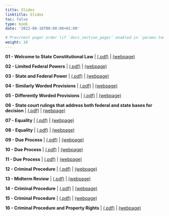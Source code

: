 ```yaml
---
title: Slides
linktitle: Slides
toc: false
type: book
date: '2022-08-16T00:00:00+01:00'

# Prev/next pager order (if `docs_section_pager` enabled in `params.toml`)
weight: 10
---
```


**01 - Welcome to State Constitutional Law** | [(.pdf)](/../../stateconlaw2024-material/slides/01-welcome.pdf) | [(webpage)](/../../stateconlaw2024-material/slides/s01-welcome)

**02 - Limited Federal Powers** | [(.pdf)](/../../stateconlaw2024-material/slides/02-federal-power.pdf) | [(webpage)](/../../stateconlaw2024-material/slides/s02-federal-power)

**03 - State and Federal Power** | [(.pdf)](/../../stateconlaw2024-material/slides/03-fed-state-power.pdf) | [(webpage)](/../../stateconlaw2024-material/slides/s03-fed-state-power)

**04 - Similarly Worded Provisions** | [(.pdf)](/../../stateconlaw2024-material/slides/04-interp.pdf) | [(webpage)](/../../stateconlaw2024-material/slides/s04-interp)

**05 - Differently Worded Provisions** | [(.pdf)](/../../stateconlaw2024-material/slides/05-interp.pdf) | [(webpage)](/../../stateconlaw2024-material/slides/s05-interp)

**06 - State court rulings that address both federal and state bases for decision** | [(.pdf)](/../../stateconlaw2024-material/slides/06-interp.pdf) | [(webpage)](/../../stateconlaw2024-material/slides/s06-interp)

**07 - Equality** | [(.pdf)](/../../stateconlaw2024-material/slides/07-equality.pdf) | [(webpage)](/../../stateconlaw2024-material/slides/s07-equality)

**08 - Equality** | [(.pdf)](/../../stateconlaw2024-material/slides/08-equality.pdf) | [(webpage)](/../../stateconlaw2024-material/slides/s08-equality)

**09 - Due Process** | [(.pdf)](/../../stateconlaw2024-material/slides/09-due-process.pdf) | [(webpage)](/../../stateconlaw2024-material/slides/s09-due-process)

**10 - Due Process** | [(.pdf)](/../../stateconlaw2024-material/slides/10-due-process.pdf) | [(webpage)](/../../stateconlaw2024-material/slides/s10-due-process)

**11 - Due Process** | [(.pdf)](/../../stateconlaw2024-material/slides/11-due-process.pdf) | [(webpage)](/../../stateconlaw2024-material/slides/s11-due-process)

**12 - Criminal Procedure** | [(.pdf)](/../../stateconlaw2024-material/slides/12-crim-pro.pdf) | [(webpage)](/../../stateconlaw2024-material/slides/s12-crim-pro)

**13 - Midterm Review** | [(.pdf)](/../../stateconlaw2024-material/slides/13-review.pdf) | [(webpage)](/../../stateconlaw2024-material/slides/s13-review)

**14 - Criminal Procedure** | [(.pdf)](/../../stateconlaw2024-material/slides/14-crim-pro.pdf) | [(webpage)](/../../stateconlaw2024-material/slides/s14-crim-pro)

**15 - Criminal Procedure** | [(.pdf)](/../../stateconlaw2024-material/slides/15-crim-pro.pdf) | [(webpage)](/../../stateconlaw2024-material/slides/s15-crim-pro)

**16 - Criminal Procedure and Property Rights** | [(.pdf)](/../../stateconlaw2024-material/slides/16-property.pdf) | [(webpage)](/../../stateconlaw2024-material/slides/s16-property)